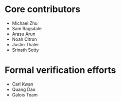 # Core contributors
  - Michael Zhu
  - Sam Ragsdale
  - Arasu Arun
  - Noah Citron
  - Justin Thaler
  - Srinath Setty

# Formal verification efforts
  - Carl Kwan
  - Quang Dao
  - Galois Team
